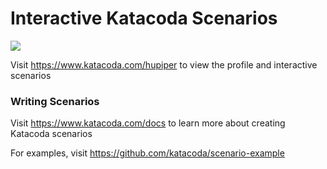 # Interactive Katacoda Scenarios

[![](http://shields.katacoda.com/katacoda/hupiper/count.svg)](https://www.katacoda.com/hupiper "Get your profile on Katacoda.com")

Visit https://www.katacoda.com/hupiper to view the profile and interactive scenarios

### Writing Scenarios
Visit https://www.katacoda.com/docs to learn more about creating Katacoda scenarios

For examples, visit https://github.com/katacoda/scenario-example
